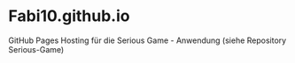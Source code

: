 # Fabi10.github.io

GitHub Pages Hosting für die Serious Game - Anwendung (siehe Repository Serious-Game)

